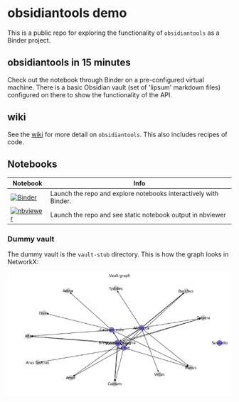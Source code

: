 # obsidiantools demo
This is a public repo for exploring the functionality of `obsidiantools` as a Binder project.

## obsidiantools in 15 minutes
Check out the notebook through Binder on a pre-configured virtual machine.  There is a basic Obsidian vault (set of 'lipsum' markdown files) configured on there to show the functionality of the API.

## wiki
See the [wiki](https://github.com/mfarragher/obsidiantools/wiki) for more detail on `obsidiantools`.  This also includes recipes of code.

## Notebooks
|**Notebook**|**Info**|
|---|---|
|[![Binder](https://mybinder.org/badge_logo.svg)](https://mybinder.org/v2/gh/mfarragher/obsidiantools-demo/HEAD?filepath=obsidiantools%20in%2015%20minutes.ipynb)|Launch the repo and explore notebooks interactively with Binder.|
|[![nbviewer](https://img.shields.io/badge/render-nbviewer-orange.svg)](https://nbviewer.jupyter.org/github/mfarragher/obsidiantools-demo/blob/main/obsidiantools%20in%2015%20minutes.ipynb)|Launch the repo and see static notebook output in nbviewer|

### Dummy vault
The dummy vault is the `vault-stub` directory.  This is how the graph looks in NetworkX:

![NetworkX graph](/img/demo-vault-networkx-graph.png?raw=true "NetworkX graph")
